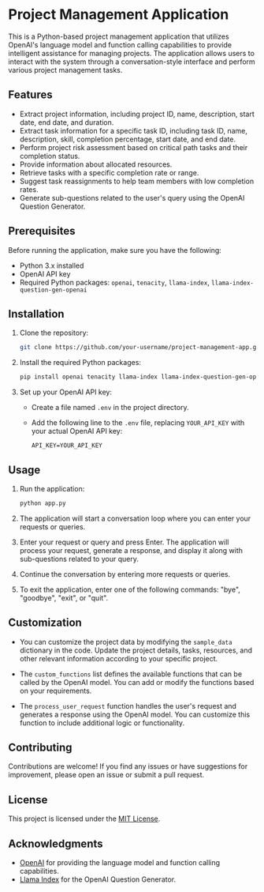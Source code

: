 # Project Management Application

This is a Python-based project management application that utilizes OpenAI's language model and function calling capabilities to provide intelligent assistance for managing projects. The application allows users to interact with the system through a conversation-style interface and perform various project management tasks.

## Features

- Extract project information, including project ID, name, description, start date, end date, and duration.
- Extract task information for a specific task ID, including task ID, name, description, skill, completion percentage, start date, and end date.
- Perform project risk assessment based on critical path tasks and their completion status.
- Provide information about allocated resources.
- Retrieve tasks with a specific completion rate or range.
- Suggest task reassignments to help team members with low completion rates.
- Generate sub-questions related to the user's query using the OpenAI Question Generator.

## Prerequisites

Before running the application, make sure you have the following:

- Python 3.x installed
- OpenAI API key
- Required Python packages: `openai`, `tenacity`, `llama-index`, `llama-index-question-gen-openai`

## Installation

1. Clone the repository:

   ```bash
   git clone https://github.com/your-username/project-management-app.git
   ```

2. Install the required Python packages:

   ```bash
   pip install openai tenacity llama-index llama-index-question-gen-openai
   ```

3. Set up your OpenAI API key:

   - Create a file named `.env` in the project directory.
   - Add the following line to the `.env` file, replacing `YOUR_API_KEY` with your actual OpenAI API key:

     ```
     API_KEY=YOUR_API_KEY
     ```

## Usage

1. Run the application:

   ```bash
   python app.py
   ```

2. The application will start a conversation loop where you can enter your requests or queries.

3. Enter your request or query and press Enter. The application will process your request, generate a response, and display it along with sub-questions related to your query.

4. Continue the conversation by entering more requests or queries.

5. To exit the application, enter one of the following commands: "bye", "goodbye", "exit", or "quit".

## Customization

- You can customize the project data by modifying the `sample_data` dictionary in the code. Update the project details, tasks, resources, and other relevant information according to your specific project.

- The `custom_functions` list defines the available functions that can be called by the OpenAI model. You can add or modify the functions based on your requirements.

- The `process_user_request` function handles the user's request and generates a response using the OpenAI model. You can customize this function to include additional logic or functionality.

## Contributing

Contributions are welcome! If you find any issues or have suggestions for improvement, please open an issue or submit a pull request.

## License

This project is licensed under the [MIT License](LICENSE).

## Acknowledgments

- [OpenAI](https://www.openai.com/) for providing the language model and function calling capabilities.
- [Llama Index](https://github.com/jerryjliu/llama_index) for the OpenAI Question Generator.
